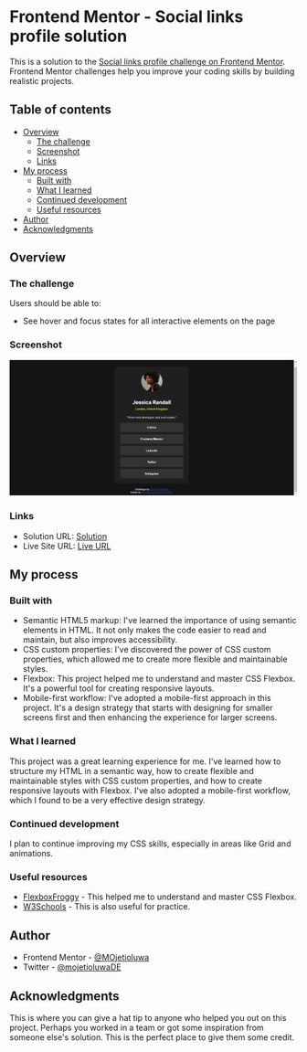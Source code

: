 # Frontend Mentor - Social links profile solution

This is a solution to the [Social links profile challenge on Frontend Mentor](https://www.frontendmentor.io/challenges/social-links-profile-UG32l9m6dQ). Frontend Mentor challenges help you improve your coding skills by building realistic projects. 

## Table of contents

- [Overview](#overview)
  - [The challenge](#the-challenge)
  - [Screenshot](#screenshot)
  - [Links](#links)
- [My process](#my-process)
  - [Built with](#built-with)
  - [What I learned](#what-i-learned)
  - [Continued development](#continued-development)
  - [Useful resources](#useful-resources)
- [Author](#author)
- [Acknowledgments](#acknowledgments)



## Overview

### The challenge

Users should be able to:

- See hover and focus states for all interactive elements on the page

### Screenshot

![](./assets/images/preview.png)



### Links

- Solution URL: [Solution](https://github.com/Mojetioluwa/social-links-profile-main)
- Live Site URL: [Live URL](https://your-live-site-url.com)

## My process

### Built with

- Semantic HTML5 markup: I've learned the importance of using semantic elements in HTML. It not only makes the code easier to read and maintain, but also improves accessibility.
- CSS custom properties: I've discovered the power of CSS custom properties, which allowed me to create more flexible and maintainable styles.
- Flexbox: This project helped me to understand and master CSS Flexbox. It's a powerful tool for creating responsive layouts.
- Mobile-first workflow: I've adopted a mobile-first approach in this project. It's a design strategy that starts with designing for smaller screens first and then enhancing the experience for larger screens.


### What I learned

This project was a great learning experience for me. I've learned how to structure my HTML in a semantic way, how to create flexible and maintainable styles with CSS custom properties, and how to create responsive layouts with Flexbox. I've also adopted a mobile-first workflow, which I found to be a very effective design strategy.


### Continued development

I plan to continue improving my CSS skills, especially in areas like Grid and animations.


### Useful resources

- [FlexboxFroggy](https://flexboxfroggy.com/) - This helped me to understand and master CSS Flexbox.
- [W3Schools](https://www.w3schools.com) - This is also useful for practice.


## Author

<!-- - Website - [Add your name here](https://www.your-site.com) -->
- Frontend Mentor - [@MOjetioluwa](https://www.frontendmentor.io/profile/Mojetioluwa)
- Twitter - [@mojetioluwaDE](https://www.twitter.com/mojetioluwaDE)


## Acknowledgments

This is where you can give a hat tip to anyone who helped you out on this project. Perhaps you worked in a team or got some inspiration from someone else's solution. This is the perfect place to give them some credit.

